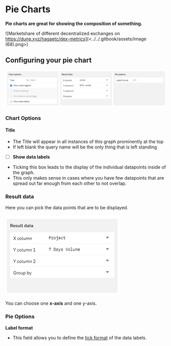 # Pie Charts

**Pie charts are great for showing the composition of something.**

![Marketshare of different decentralized exchanges on https://dune.xyz/hagaetc/dex-metrics](<../../.gitbook/assets/image (68).png>)

## Configuring your pie chart

![](<../../.gitbook/assets/image (22).png>)

### Chart Options

#### Title

* The Title will appear in all instances of this graph prominently at the top
* If left blank the query name will be the only thing that is left standing

<!---->

* [ ] **Show data labels**

<!---->

* Ticking this box leads to the display of the individual datapoints inside of the graph.
* This only makes sense in cases where you have few datapoints that are spread out far enough from each other to not overlap.

### Result data

Here you can pick the data points that are to be displayed.

![The configuration for the chart above](<../../.gitbook/assets/image (27).png>)

You can choose one **x-axis** and one y-axis.

### Pie Options

**Label format**

* This field allows you to define the [tick format](https://docs.dune.xyz/duneapp/visualizations#tick-formats) of the data labels.
